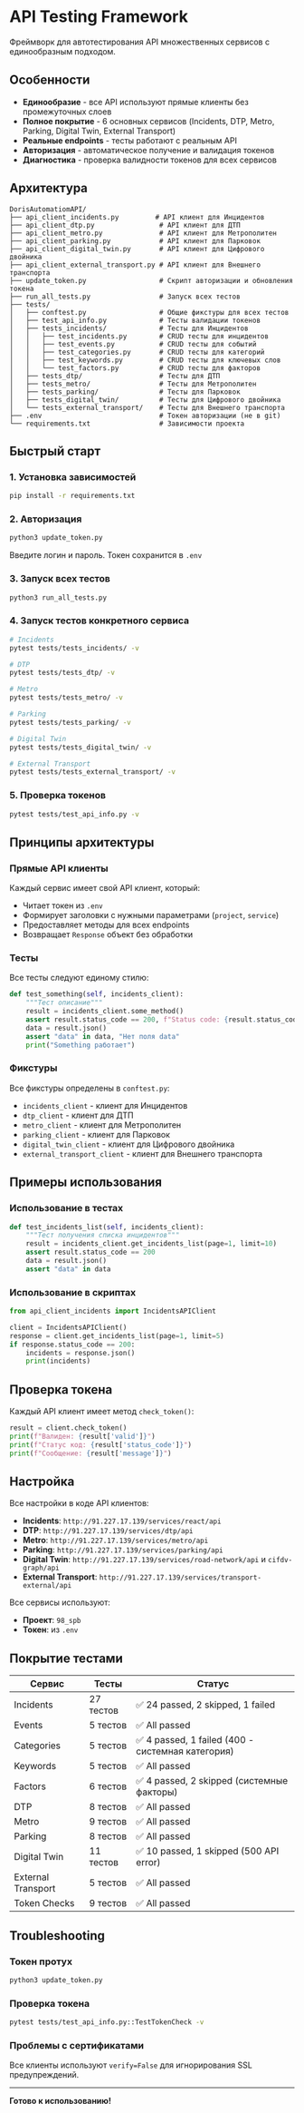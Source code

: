 # API Testing Framework

Фреймворк для автотестирования API множественных сервисов с единообразным подходом.

## Особенности

- **Единообразие** - все API используют прямые клиенты без промежуточных слоев
- **Полное покрытие** - 6 основных сервисов (Incidents, DTP, Metro, Parking, Digital Twin, External Transport)
- **Реальные endpoints** - тесты работают с реальным API
- **Авторизация** - автоматическое получение и валидация токенов
- **Диагностика** - проверка валидности токенов для всех сервисов

## Архитектура

```
DorisAutomatiomAPI/
├── api_client_incidents.py         # API клиент для Инцидентов
├── api_client_dtp.py                # API клиент для ДТП
├── api_client_metro.py              # API клиент для Метрополитен
├── api_client_parking.py            # API клиент для Парковок
├── api_client_digital_twin.py       # API клиент для Цифрового двойника
├── api_client_external_transport.py # API клиент для Внешнего транспорта
├── update_token.py                  # Скрипт авторизации и обновления токена
├── run_all_tests.py                 # Запуск всех тестов
├── tests/
│   ├── conftest.py                  # Общие фикстуры для всех тестов
│   ├── test_api_info.py             # Тесты валидации токенов
│   ├── tests_incidents/             # Тесты для Инцидентов
│   │   ├── test_incidents.py        # CRUD тесты для инцидентов
│   │   ├── test_events.py           # CRUD тесты для событий
│   │   ├── test_categories.py       # CRUD тесты для категорий
│   │   ├── test_keywords.py         # CRUD тесты для ключевых слов
│   │   └── test_factors.py          # CRUD тесты для факторов
│   ├── tests_dtp/                   # Тесты для ДТП
│   ├── tests_metro/                 # Тесты для Метрополитен
│   ├── tests_parking/               # Тесты для Парковок
│   ├── tests_digital_twin/          # Тесты для Цифрового двойника
│   └── tests_external_transport/    # Тесты для Внешнего транспорта
├── .env                             # Токен авторизации (не в git)
└── requirements.txt                 # Зависимости проекта
```

## Быстрый старт

### 1. Установка зависимостей
```bash
pip install -r requirements.txt
```

### 2. Авторизация
```bash
python3 update_token.py
```
Введите логин и пароль. Токен сохранится в `.env`

### 3. Запуск всех тестов
```bash
python3 run_all_tests.py
```

### 4. Запуск тестов конкретного сервиса
```bash
# Incidents
pytest tests/tests_incidents/ -v

# DTP
pytest tests/tests_dtp/ -v

# Metro
pytest tests/tests_metro/ -v

# Parking
pytest tests/tests_parking/ -v

# Digital Twin
pytest tests/tests_digital_twin/ -v

# External Transport
pytest tests/tests_external_transport/ -v
```

### 5. Проверка токенов
```bash
pytest tests/test_api_info.py -v
```

## Принципы архитектуры

### Прямые API клиенты
Каждый сервис имеет свой API клиент, который:
- Читает токен из `.env`
- Формирует заголовки с нужными параметрами (`project`, `service`)
- Предоставляет методы для всех endpoints
- Возвращает `Response` объект без обработки

### Тесты
Все тесты следуют единому стилю:
```python
def test_something(self, incidents_client):
    """Тест описание"""
    result = incidents_client.some_method()
    assert result.status_code == 200, f"Status code: {result.status_code}"
    data = result.json()
    assert "data" in data, "Нет поля data"
    print("Something работает")
```

### Фикстуры
Все фикстуры определены в `conftest.py`:
- `incidents_client` - клиент для Инцидентов
- `dtp_client` - клиент для ДТП
- `metro_client` - клиент для Метрополитен
- `parking_client` - клиент для Парковок
- `digital_twin_client` - клиент для Цифрового двойника
- `external_transport_client` - клиент для Внешнего транспорта

## Примеры использования

### Использование в тестах
```python
def test_incidents_list(self, incidents_client):
    """Тест получения списка инцидентов"""
    result = incidents_client.get_incidents_list(page=1, limit=10)
    assert result.status_code == 200
    data = result.json()
    assert "data" in data
```

### Использование в скриптах
```python
from api_client_incidents import IncidentsAPIClient

client = IncidentsAPIClient()
response = client.get_incidents_list(page=1, limit=5)
if response.status_code == 200:
    incidents = response.json()
    print(incidents)
```

## Проверка токена

Каждый API клиент имеет метод `check_token()`:
```python
result = client.check_token()
print(f"Валиден: {result['valid']}")
print(f"Статус код: {result['status_code']}")
print(f"Сообщение: {result['message']}")
```

## Настройка

Все настройки в коде API клиентов:
- **Incidents**: `http://91.227.17.139/services/react/api`
- **DTP**: `http://91.227.17.139/services/dtp/api`
- **Metro**: `http://91.227.17.139/services/metro/api`
- **Parking**: `http://91.227.17.139/services/parking/api`
- **Digital Twin**: `http://91.227.17.139/services/road-network/api` и `cifdv-graph/api`
- **External Transport**: `http://91.227.17.139/services/transport-external/api`

Все сервисы используют:
- **Проект**: `98_spb`
- **Токен**: из `.env`

## Покрытие тестами

| Сервис | Тесты | Статус |
|--------|-------|--------|
| Incidents | 27 тестов | ✅ 24 passed, 2 skipped, 1 failed |
| Events | 5 тестов | ✅ All passed |
| Categories | 5 тестов | ✅ 4 passed, 1 failed (400 - системная категория) |
| Keywords | 5 тестов | ✅ All passed |
| Factors | 6 тестов | ✅ 4 passed, 2 skipped (системные факторы) |
| DTP | 8 тестов | ✅ All passed |
| Metro | 9 тестов | ✅ All passed |
| Parking | 8 тестов | ✅ All passed |
| Digital Twin | 11 тестов | ✅ 10 passed, 1 skipped (500 API error) |
| External Transport | 5 тестов | ✅ All passed |
| Token Checks | 9 тестов | ✅ All passed |

## Troubleshooting

### Токен протух
```bash
python3 update_token.py
```

### Проверка токена
```bash
pytest tests/test_api_info.py::TestTokenCheck -v
```

### Проблемы с сертификатами
Все клиенты используют `verify=False` для игнорирования SSL предупреждений.

---

**Готово к использованию!**

